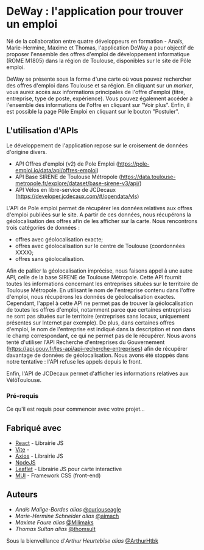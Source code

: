 # DeWay : l'application pour trouver un emploi

Né de la collaboration entre quatre développeurs en formation - Anaïs, Marie-Hermine, Maxime et Thomas, l'application DeWay a pour objectif de proposer l'ensemble des offres d'emploi de développement informatique (ROME M1805) dans la région de Toulouse, disponibles sur le site de Pôle emploi.

DeWay se présente sous la forme d'une carte où vous pouvez rechercher des offres d'emploi dans Toulouse et sa région. En cliquant sur un <i>marker</i>, vous aurez accès aux informations principales de l'offre d'emploi (titre, entreprise, type de poste, expérience). Vous pouvez également accéder à l'ensemble des informations de l'offre en cliquant sur "Voir plus". Enfin, il est possible la page Pôle Emploi en cliquant sur le bouton "Postuler".
## L'utilisation d'APIs

Le développement de l'application repose sur le croisement de données d'origine divers. 
- API Offres d'emploi (v2) de Pole Emploi (https://pole-emploi.io/data/api/offres-emploi)
- API Base SIRENE de Toulouse Métropole (https://data.toulouse-metropole.fr/explore/dataset/base-sirene-v3/api/)
- API Vélos en libre-service de JCDecaux (https://developer.jcdecaux.com/#/opendata/vls)

L'API de Pole emploi permet de récupérer les données relatives aux offres d'emploi publiées sur le site.
A partir de ces données, nous récupérons la géolocalisation des offres afin de les afficher sur la carte. 
Nous rencontrons trois catégories de données : 
- offres avec géolocalisation exacte;
- offres avec géolocalisation sur le centre de Toulouse (coordonnées XXXX);
- offres sans géolocalisation.

Afin de pallier la géolocalisation imprécise, nous faisons appel à une autre API, celle de la base SIRENE de Toulouse Métropole. 
Cette API fournit toutes les informations concernant les entreprises situées sur le territoire de Toulouse Métropole. En utilisant le nom de l'entreprise contenu dans l'offre d'emploi, nous récupérons les données de géolocalisation exactes. 
Cependant, l'appel à cette API ne permet pas de trouver la géolocalisation de toutes les offres d'emploi, notamment parce que certaines entreprises ne sont pas situées sur le territoire (entreprises sans locaux, uniquement présentes sur Internet par exemple). De plus, dans certaines offres d'emploi, le nom de l'entreprise est indiqué dans la description et non dans le champ correspondant, ce qui ne permet pas de le récupérer. 
Nous avons tenté d'utiliser l'API Recherche d'entreprises du Gouvernement (https://api.gouv.fr/les-api/api-recherche-entreprises) afin de récupérer davantage de données de géolocalisation. Nous avons été stoppés dans notre tentative : l'API refuse les appels depuis le front. 

Enfin, l'API de JCDecaux permet d'afficher les informations relatives aux VélôToulouse. 
### Pré-requis

Ce qu'il est requis pour commencer avec votre projet...


## Fabriqué avec

* [React](https://fr.reactjs.org/) - Librairie JS
* [Vite](https://vitejs.dev/) - 
* [Axios](https://fhttps://axios-http.com/fr/) - Librairie JS
* [NodeJS](https://nodejs.org/)
* [Leaflet](http://https://leafletjs.com/) - Librairie JS pour carte interactive
* [MUI](http://mui.com) - Framework CSS (front-end)

## Auteurs
* *Anaïs Malige-Bordes* _alias_ [@curiouseagle](https://github.com/curiouseagle)
* *Marie-Hermine Schneider* _alias_ [@aimach](https://github.com/aimach)
* *Maxime Faure* _alias_ [@Milimaks](https://github.com/Milimaks)
* *Thomas Sultan* _alias_ [@thomsult](https://github.com/thomsult)

Sous la bienveillance d'*Arthur Heurtebise* _alias_ [@ArthurHtbk](https://github.com/ArthurHtbk)


